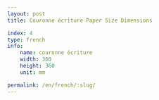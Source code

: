 ```yaml
---
layout: post
title: Couronne écriture Paper Size Dimensions

index: 4
type: french
info:
    name: couronne écriture
    width: 360
    height: 360
    unit: mm

permalink: /en/french/:slug/
---
```



